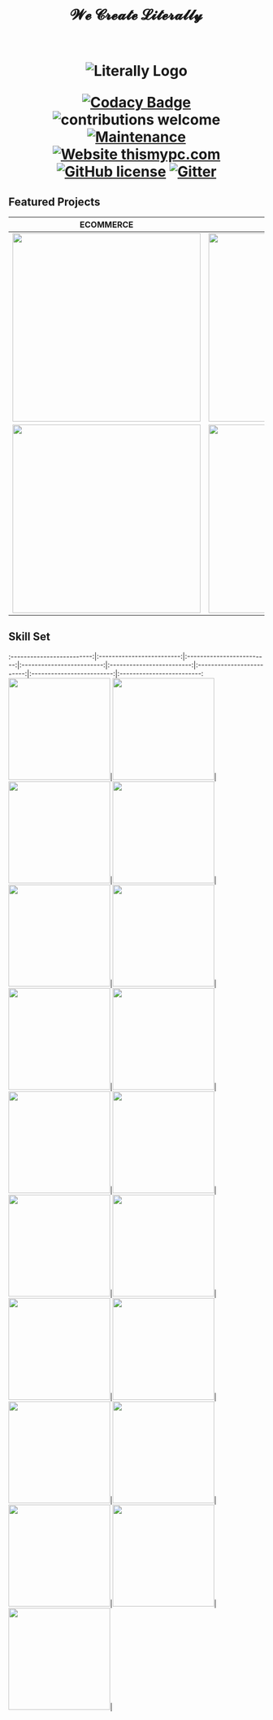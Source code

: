 <h1 align="center" > 𝓦𝓮 𝓒𝓻𝓮𝓪𝓽𝓮 𝓛𝓲𝓽𝓮𝓻𝓪𝓵𝓵𝔂 </h1> <br>

<h1 align="center">
  <img src="https://cdn.shortpixel.ai/client/q_glossy,ret_img/https://literally.co.jp/wp-content/uploads/2020/02/Literally%E3%81%AE%E3%82%B3%E3%83%94%E3%83%BC-3-e1597867262519.png" alt="Literally Logo" />
  
  <br/>
  
  [![Codacy Badge](https://api.codacy.com/project/badge/Grade/5b677e607def4466b8084eb76be4f0d7)](https://app.codacy.com/app/supunlakmal/thismypc?utm_source=github.com&utm_medium=referral&utm_content=supunlakmal/thismypc&utm_campaign=Badge_Grade_Dashboard)
![contributions welcome](https://img.shields.io/badge/contributions-welcome-brightgreen.svg?style=flat) [![Maintenance](https://img.shields.io/badge/Maintained%3F-yes-green.svg)](https://github.com/supunlakmal/thismypc/graphs/commit-activity) [![Website thismypc.com](https://img.shields.io/website-up-down-green-red/http/shields.io.svg)](http://thismypc.com/) [![GitHub license](https://img.shields.io/badge/license-MIT-blue.svg?style=flat-square)](https://github.com/supunlakmal/thismypc/blob/master/LICENSE)
[![Gitter](https://badges.gitter.im/gitterHQ/gitter.svg)](https://gitter.im/Thismypc/community)
</h1>

## Featured Projects

ECOMMERCE | WORDPRESS | HTML5 GAME | MOBILE DEVELOPMENT | CRYPTOCURRENCY
:-------------------------:|:-------------------------:|:-------------------------:|:-------------------------:|:-------------------------:
<a href="http://3.128.30.120:3000/launch"><img src="https://portfolio.literally.co.jp/wp-content/uploads/2021/01/restaurant-food-370x370.jpg" width="370"></a> | <a href="https://www.celtic-weddingrings.com/"><img src="https://portfolio.literally.co.jp/wp-content/uploads/2021/01/rings-site-370x370.jpg" width="370"></a>|<a href="https://smallpondgames.com/mahjong/3d-mahjong/"><img src="https://portfolio.literally.co.jp/wp-content/uploads/2021/01/mahjong-370x370.jpg" width="370"></a> | <a href="https://portfolio.literally.co.jp/portfolio/e-sport-tournament-app/"><img src="https://portfolio.literally.co.jp/wp-content/uploads/2021/01/GameShop-1024x1024.jpg" width="370"></a>| <a href="https://aldenplatform.io/"><img src="https://portfolio.literally.co.jp/wp-content/uploads/2021/01/Main_News@2x-370x370.jpg" width="370"></a>
<a href="https://giftforward.giftsforgood.com/register"><img src="https://portfolio.literally.co.jp/wp-content/uploads/2021/01/ecommerce-shopify-website-370x370.jpg" width="370"></a> | <a href="https://girlgaze.com/"><img src="https://portfolio.literally.co.jp/wp-content/uploads/2021/01/job-site-370x370.jpg" width="370"></a>|<a href="http://lyu-apps.herokuapp.com/games/bumper-fifa/"><img src="https://portfolio.literally.co.jp/wp-content/uploads/2021/01/lyu-game-370x370.jpg" width="370"></a> | <a href="https://apps.apple.com/it/app/spreewhere/id1462263606"><img src="https://portfolio.literally.co.jp/wp-content/uploads/2021/01/Spreewhere-Feature-370x370.jpg" width="370"></a>| <a href="https://bitwilly.com/"><img src="https://portfolio.literally.co.jp/wp-content/uploads/2021/01/Bitwilly-370x370.jpg" width="370"></a>

## Skill Set

:-------------------------:|:-------------------------:|:-------------------------:|:-------------------------:|:-------------------------:|:-------------------------:|:-------------------------:|:-------------------------:
<img src="https://cdn2.iconfinder.com/data/icons/designer-skills/128/code-programming-javascript-software-develop-command-language-128.png" width="200">|<img src="https://cdn2.iconfinder.com/data/icons/designer-skills/128/code-programming-javascript-software-develop-command-language-128.png" width="200">|<img src="https://cdn2.iconfinder.com/data/icons/designer-skills/128/code-programming-javascript-software-develop-command-language-128.png" width="200">|<img src="https://cdn2.iconfinder.com/data/icons/designer-skills/128/code-programming-javascript-software-develop-command-language-128.png" width="200">|<img src="https://cdn2.iconfinder.com/data/icons/designer-skills/128/code-programming-javascript-software-develop-command-language-128.png" width="200">|<img src="https://cdn2.iconfinder.com/data/icons/designer-skills/128/code-programming-javascript-software-develop-command-language-128.png" width="200">|<img src="https://cdn2.iconfinder.com/data/icons/designer-skills/128/code-programming-javascript-software-develop-command-language-128.png" width="200">|<img src="https://cdn2.iconfinder.com/data/icons/designer-skills/128/code-programming-javascript-software-develop-command-language-128.png" width="200">|<img src="https://cdn2.iconfinder.com/data/icons/designer-skills/128/code-programming-javascript-software-develop-command-language-128.png" width="200">|<img src="https://cdn2.iconfinder.com/data/icons/designer-skills/128/code-programming-javascript-software-develop-command-language-128.png" width="200">|<img src="https://cdn2.iconfinder.com/data/icons/designer-skills/128/code-programming-javascript-software-develop-command-language-128.png" width="200">|<img src="https://cdn2.iconfinder.com/data/icons/designer-skills/128/code-programming-javascript-software-develop-command-language-128.png" width="200">|<img src="https://cdn2.iconfinder.com/data/icons/designer-skills/128/code-programming-javascript-software-develop-command-language-128.png" width="200">|<img src="https://cdn2.iconfinder.com/data/icons/designer-skills/128/code-programming-javascript-software-develop-command-language-128.png" width="200">|<img src="https://cdn2.iconfinder.com/data/icons/designer-skills/128/code-programming-javascript-software-develop-command-language-128.png" width="200">|<img src="https://cdn2.iconfinder.com/data/icons/designer-skills/128/code-programming-javascript-software-develop-command-language-128.png" width="200">|<img src="https://cdn2.iconfinder.com/data/icons/designer-skills/128/code-programming-javascript-software-develop-command-language-128.png" width="200">|<img src="https://cdn2.iconfinder.com/data/icons/designer-skills/128/code-programming-javascript-software-develop-command-language-128.png" width="200">|<img src="https://cdn2.iconfinder.com/data/icons/designer-skills/128/code-programming-javascript-software-develop-command-language-128.png" width="200">|
